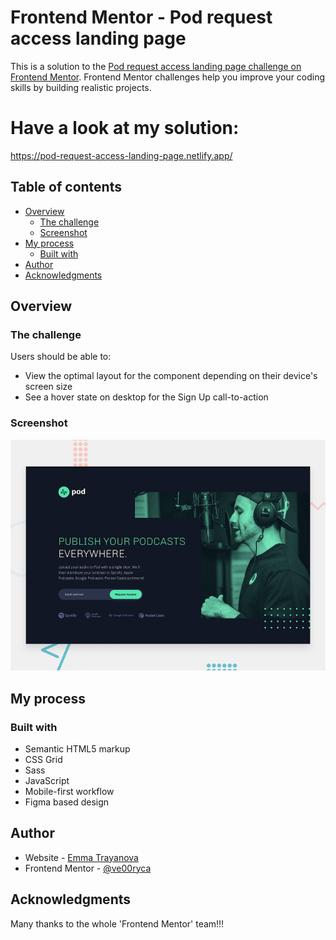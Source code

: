 # Frontend Mentor - Pod request access landing page

This is a solution to the [Pod request access landing page challenge on Frontend Mentor](https://www.frontendmentor.io/challenges/pod-request-access-landing-page-eyTmdkLSG). Frontend Mentor challenges help you improve your coding skills by building realistic projects.

# Have a look at my solution:

https://pod-request-access-landing-page.netlify.app/

## Table of contents

- [Overview](#overview)
  - [The challenge](#the-challenge)
  - [Screenshot](#screenshot)
- [My process](#my-process)
  - [Built with](#built-with)
- [Author](#author)
- [Acknowledgments](#acknowledgments)

## Overview

### The challenge

Users should be able to:

- View the optimal layout for the component depending on their device's screen size
- See a hover state on desktop for the Sign Up call-to-action

### Screenshot

![](./preview.jpg)

## My process

### Built with

- Semantic HTML5 markup
- CSS Grid
- Sass
- JavaScript
- Mobile-first workflow
- Figma based design

## Author

- Website - [Emma Trayanova](https://emma-trayanova.netlify.app/)
- Frontend Mentor - [@ve00ryca](https://www.frontendmentor.io/profile/ve00ryca)

## Acknowledgments

Many thanks to the whole 'Frontend Mentor' team!!!
